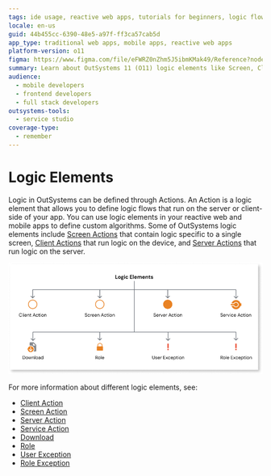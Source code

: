 ```yaml
---
tags: ide usage, reactive web apps, tutorials for beginners, logic flows, server-side logic, client-side logic
locale: en-us
guid: 44b455cc-6390-48e5-a97f-ff3ca57cab5d
app_type: traditional web apps, mobile apps, reactive web apps
platform-version: o11
figma: https://www.figma.com/file/eFWRZ0nZhm5J5ibmKMak49/Reference?node-id=2314:3895
summary: Learn about OutSystems 11 (O11) logic elements like Screen, Client, and Server Actions for app development.
audience:
  - mobile developers
  - frontend developers
  - full stack developers
outsystems-tools:
  - service studio
coverage-type:
  - remember
---
```


# Logic Elements

Logic in OutSystems can be defined through Actions. An Action is a logic element that allows you to define logic flows that run on the server or client-side of your app. You can use logic elements in your reactive web and mobile apps to define custom algorithms. Some of OutSystems logic elements include [Screen Actions](../../lang/auto/class-screen-action.md) that contain logic specific to a single screen, [Client Actions](../../lang/auto/class-client-action.md) that run logic on the device, and [Server Actions](../../lang/auto/class-server-action.md) that  run logic on the server. 

![Diagram illustrating the different logic elements in OutSystems, including Screen Actions, Client Actions, and Server Actions](images/logic-elements-diag.png "OutSystems Logic Elements Diagram")

For more information about different logic elements, see:

* [Client Action](../../lang/auto/class-client-action.md)
* [Screen Action](../../lang/auto/class-screen-action.md)
* [Server Action](../../lang/auto/class-server-action.md)
* [Service Action](../../lang/auto/class-service-action.md)
* [Download](../../lang/auto/class-download.md)
* [Role](../../lang/auto/class-role.md)
* [User Exception](../../lang/auto/class-user-exception.md)
* [Role Exception](../../lang/auto/class-role-exception.md)
